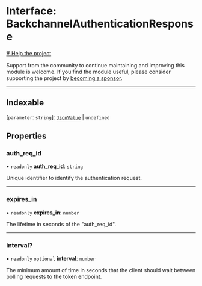# Interface: BackchannelAuthenticationResponse

[💗 Help the project](https://github.com/sponsors/panva)

Support from the community to continue maintaining and improving this module is welcome. If you find the module useful, please consider supporting the project by [becoming a sponsor](https://github.com/sponsors/panva).

***

## Indexable

\[`parameter`: `string`\]: [`JsonValue`](../type-aliases/JsonValue.md) \| `undefined`

## Properties

### auth\_req\_id

• `readonly` **auth\_req\_id**: `string`

Unique identifier to identify the authentication request.

***

### expires\_in

• `readonly` **expires\_in**: `number`

The lifetime in seconds of the "auth_req_id".

***

### interval?

• `readonly` `optional` **interval**: `number`

The minimum amount of time in seconds that the client should wait between polling requests to
the token endpoint.
